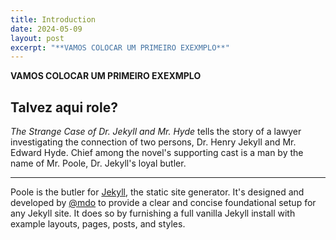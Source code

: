 ```yaml
---
title: Introduction
date: 2024-05-09
layout: post  
excerpt: "**VAMOS COLOCAR UM PRIMEIRO EXEXMPLO**"
---
```

**VAMOS COLOCAR UM PRIMEIRO EXEXMPLO**

## Talvez aqui role?

*The Strange Case of Dr. Jekyll and Mr. Hyde* tells the story of a lawyer investigating the connection of two persons, Dr. Henry Jekyll and Mr. Edward Hyde. Chief among the novel's supporting cast is a man by the name of Mr. Poole, Dr. Jekyll's loyal butler.

-----

Poole is the butler for [Jekyll](http://jekyllrb.com), the static site generator. It's designed and developed by [@mdo](https://twitter.com/mdo) to provide a clear and concise foundational setup for any Jekyll site. It does so by furnishing a full vanilla Jekyll install with example layouts, pages, posts, and styles.

